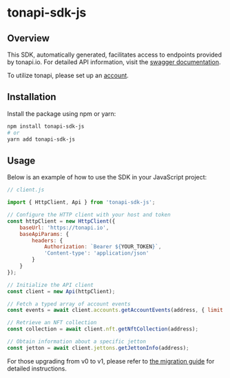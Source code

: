 # tonapi-sdk-js

## Overview
This SDK, automatically generated, facilitates access to endpoints provided by tonapi.io. For detailed API information, visit the [swagger documentation](https://docs.tonconsole.com/tonapi).

To utilize tonapi, please set up an [account](https://tonconsole.com/).

## Installation

Install the package using npm or yarn:

```sh
npm install tonapi-sdk-js
# or
yarn add tonapi-sdk-js
```

## Usage

Below is an example of how to use the SDK in your JavaScript project:

```js
// client.js

import { HttpClient, Api } from 'tonapi-sdk-js';

// Configure the HTTP client with your host and token
const httpClient = new HttpClient({
    baseUrl: 'https://tonapi.io',
    baseApiParams: {
        headers: {
            Authorization: `Bearer ${YOUR_TOKEN}`,
            'Content-type': 'application/json'
        }
    }
});

// Initialize the API client
const client = new Api(httpClient);

// Fetch a typed array of account events
const events = await client.accounts.getAccountEvents(address, { limit: 50 });

// Retrieve an NFT collection
const collection = await client.nft.getNftCollection(address);

// Obtain information about a specific jetton
const jetton = await client.jettons.getJettonInfo(address);
```

For those upgrading from v0 to v1, please refer to [the migration guide](/migration.md) for detailed instructions.